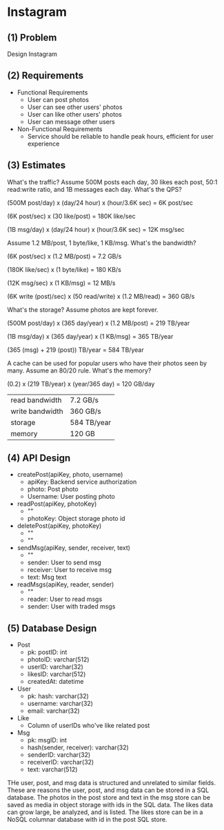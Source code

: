 # Instagram

## (1) Problem
Design Instagram

## (2) Requirements
- Functional Requirements
  - User can post photos
  - User can see other users' photos
  - User can like other users' photos
  - User can message other users
- Non-Functional Requirements
  - Service should be reliable to handle peak hours, efficient for user experience

## (3) Estimates
What's the traffic? Assume 500M posts each day, 30 likes each post, 50:1 read:write ratio, and 1B messages each day. What's the QPS?

(500M post/day) x (day/24 hour) x (hour/3.6K sec) = 6K post/sec

(6K post/sec) x (30 like/post) = 180K like/sec

(1B msg/day) x (day/24 hour) x (hour/3.6K sec) = 12K msg/sec

Assume 1.2 MB/post, 1 byte/like, 1 KB/msg. What's the bandwidth?

(6K post/sec) x (1.2 MB/post) = 7.2 GB/s

(180K like/sec) x (1 byte/like) = 180 KB/s

(12K msg/sec) x (1 KB/msg) = 12 MB/s

(6K write (post)/sec) x (50 read/write) x (1.2 MB/read) = 360 GB/s

What's the storage? Assume photos are kept forever.

(500M post/day) x (365 day/year) x (1.2 MB/post) = 219 TB/year

(1B msg/day) x (365 day/year) x (1 KB/msg) = 365 TB/year

(365 (msg) + 219 (post)) TB/year = 584 TB/year

A cache can be used for popular users who have their photos seen by many. Assume an 80/20 rule. What's the memory?

(0.2) x (219 TB/year) x (year/365 day) = 120 GB/day

|||
|---|---|
| read bandwidth | 7.2 GB/s |
| write bandwidth | 360 GB/s |
| storage | 584 TB/year |
| memory | 120 GB |

## (4) API Design
- createPost(apiKey, photo, username)
  - apiKey: Backend service authorization
  - photo: Post photo
  - Username: User posting photo
- readPost(apiKey, photoKey)
  - ""
  - photoKey: Object storage photo id
- deletePost(apiKey, photoKey)
  - ""
  - ""
- sendMsg(apiKey, sender, receiver, text)
  - ""
  - sender: User to send msg
  - receiver: User to receive msg
  - text: Msg text
- readMsgs(apiKey, reader, sender)
  - ""
  - reader: User to read msgs
  - sender: User with traded msgs

## (5) Database Design
- Post
  - pk: postID: int
  - photoID: varchar(512)
  - userID: varchar(32)
  - likesID: varchar(512)
  - createdAt: datetime
- User
  - pk: hash: varchar(32)
  - username: varchar(32)
  - email: varchar(32)
- Like
  - Column of userIDs who've like related post
- Msg
  - pk: msgID: int
  - hash(sender, receiver): varchar(32)
  - senderID: varchar(32)
  - receiverID: varchar(32)
  - text: varchar(512)

THe user, post, and msg data is structured and unrelated to similar fields. These are reasons the user, post, and msg data can be stored in a SQL database. The photos in the post store and text in the msg store can be saved as media in object storage with ids in the SQL data. The likes data can grow large, be analyzed, and is listed. The likes store can be in a NoSQL columnar database with id in the post SQL store.
